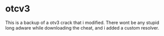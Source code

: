 # otcv3
This is a backup of a otv3 crack that i modified. There wont be any stupid long adware while downloading the cheat, and i added a custom resolver.
